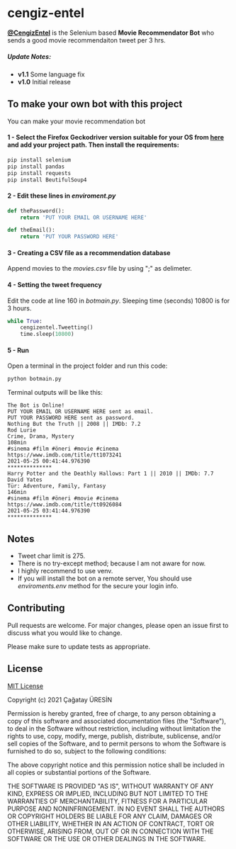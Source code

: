 # cengiz-entel
[**@CengizEntel**](https://twitter.com/CengizEntel) is the Selenium based **Movie Recommendator Bot** who sends a good movie recommendaiton tweet per 3 hrs.

##### Update Notes:
* **v1.1** Some language fix
* **v1.0** Initial release

## To make your own bot with this project
You can make your movie recommendation bot 
#### 1 - Select **the Firefox Geckodriver** version suitable for your OS from [here](https://github.com/mozilla/geckodriver/releases) and add your project path. Then install the requirements:

```bash
pip install selenium
pip install pandas
pip install requests
pip install BeutifulSoup4
```
#### 2 - Edit these lines in *enviroment.py*
```python
def thePassword():
    return 'PUT YOUR EMAIL OR USERNAME HERE'

def theEmail():
    return 'PUT YOUR PASSWORD HERE'
```
#### 3 - Creating a CSV file as a recommendation database
Append movies to the *movies.csv* file by using ";" as delimeter.

#### 4 - Setting the tweet frequency
Edit the code at line 160 in *botmain.py*. Sleeping time (seconds) 10800 is for 3 hours. 
```python
while True:
    cengizentel.Tweetting()
    time.sleep(10800)
```
#### 5 - Run
Open a terminal in the project folder and run this code:
```bash
python botmain.py
```
Terminal outputs will be like this: 
```
The Bot is Online!
PUT YOUR EMAIL OR USERNAME HERE sent as email.
PUT YOUR PASSWORD HERE sent as password.
Nothing But the Truth || 2008 || IMDb: 7.2
Rod Lurie
Crime, Drama, Mystery
108min
#sinema #film #öneri #movie #cinema
https://www.imdb.com/title/tt1073241
2021-05-25 00:41:44.976390
**************
Harry Potter and the Deathly Hallows: Part 1 || 2010 || IMDb: 7.7
David Yates
Tür: Adventure, Family, Fantasy
146min
#sinema #film #öneri #movie #cinema
https://www.imdb.com/title/tt0926084
2021-05-25 03:41:44.976390
**************
```
## Notes
* Tweet char limit is 275.
* There is no try-except method; because I am not aware for now.
* I highly recommend to use venv.
* If you will install the bot on a remote server, You should use *enviroments.env* method for the secure your login info.

## Contributing
Pull requests are welcome. For major changes, please open an issue first to discuss what you would like to change.

Please make sure to update tests as appropriate.

## License
[MIT License](https://choosealicense.com/licenses/mit/)

Copyright (c) 2021 Çağatay ÜRESİN

Permission is hereby granted, free of charge, to any person obtaining a copy
of this software and associated documentation files (the "Software"), to deal
in the Software without restriction, including without limitation the rights
to use, copy, modify, merge, publish, distribute, sublicense, and/or sell
copies of the Software, and to permit persons to whom the Software is
furnished to do so, subject to the following conditions:

The above copyright notice and this permission notice shall be included in all
copies or substantial portions of the Software.

THE SOFTWARE IS PROVIDED "AS IS", WITHOUT WARRANTY OF ANY KIND, EXPRESS OR
IMPLIED, INCLUDING BUT NOT LIMITED TO THE WARRANTIES OF MERCHANTABILITY,
FITNESS FOR A PARTICULAR PURPOSE AND NONINFRINGEMENT. IN NO EVENT SHALL THE
AUTHORS OR COPYRIGHT HOLDERS BE LIABLE FOR ANY CLAIM, DAMAGES OR OTHER
LIABILITY, WHETHER IN AN ACTION OF CONTRACT, TORT OR OTHERWISE, ARISING FROM,
OUT OF OR IN CONNECTION WITH THE SOFTWARE OR THE USE OR OTHER DEALINGS IN THE
SOFTWARE.
